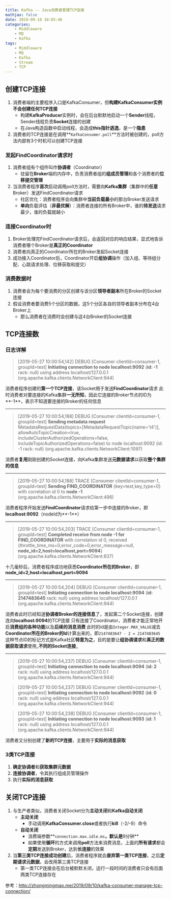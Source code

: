 ```yaml
---
title: Kafka -- Java消费者管理TCP连接
mathjax: false
date: 2019-09-10 10:03:46
categories:
    - Middleware
    - MQ
    - Kafka
tags:
    - Middleware
    - MQ
    - Kafka
    - Stream
    - TCP
---
```


## 创建TCP连接
1. 消费者端的主要程序入口是KafkaConsumer，但**构建KafkaConsumer实例不会创建任何TCP连接**
    - 构建**KafkaProducer**实例时，会在后台默默地启动一个**Sender**线程，Sender线程负责**Socket**连接的创建
    - 在Java构造函数中启动线程，会造成**this指针逃逸**，是一个**隐患**
2. 消费者的TCP连接是在调用**`KafkaConsumer.poll`**方法时被创建的，poll方法内部有3个时机可以创建TCP连接

<!-- more -->

### 发起FindCoordinator请求时
1. 消费者组有个组件叫作**协调者**（Coordinator）
    - 驻留在**Broker**端的内存中，负责消费者组的**组成员管理**和各个消费者的**位移提交管理**
2. 当消费者程序**首次**启动调用poll方法时，需要向**Kafka集群**（集群中的**任意**Broker）发送FindCoordinator请求
    - 社区优化：消费者程序会向集群中**当前负载最小**的那台Broker发送请求
    - **单向**负载评估（**非最优解**）：消费者连接的所有Broker中，谁的**待发送**请求最少，谁的负载就越小

### 连接Coordinator时
1. Broker处理完FindCoordinator请求后，会返回对应的响应结果，显式地告诉消费者哪个Broker是**真正的Coordinator**
2. 消费者向真正的Coordinator所在的Broker发起Socket连接
3. 成功接入Coordinator后，Coordinator开启**组协调**操作（加入组、等待组分配、心跳请求处理、位移获取和提交）

### 消费数据时
1. 消费者会为每个要消费的分区创建与该分区**领导者副本**所在Broker的Socket连接
2. 假设消费者要消费5个分区的数据，这5个分区各自的领导者副本分布在4台Broker上
    - 那么消费者在消费时会创建与这4台Broker的Socket连接

## TCP连接数

### 日志详解
>[2019-05-27 10:00:54,142] DEBUG [Consumer clientId=consumer-1, groupId=test] **Initiating connection to node localhost:9092** (**id: -1** rack: null) using address localhost/127.0.0.1 (org.apache.kafka.clients.NetworkClient:944)

消费者程序创建的**第一个TCP连接**，该Socket用于发送**FindCoordinator**请求
此时消费者对要连接的Kafka集群**一无所知**，因此它连接的Broker节点的ID为**-1**，表示不知道要连接的Broker的任何信息

---

>[2019-05-27 10:00:54,188] DEBUG [Consumer clientId=consumer-1, groupId=test] **Sending metadata request** MetadataRequestData(topics=[MetadataRequestTopic(name='t4')], allowAutoTopicCreation=true, includeClusterAuthorizedOperations=false, includeTopicAuthorizedOperations=false) to node localhost:9092 (id: -1 rack: null) (org.apache.kafka.clients.NetworkClient:1097)

消费者**复用**刚刚创建的Socket连接，向Kafka集群发送**元数据请求**以获取**整个集群的信息**

---

>[2019-05-27 10:00:54,188] TRACE [Consumer clientId=consumer-1, groupId=test] **Sending FIND_COORDINATOR** {key=test,key_type=0} with correlation id 0 to **node -1** (org.apache.kafka.clients.NetworkClient:496)

消费者程序开始发送**FindCoordinator**请求给第一步中连接的Broker，即**localhost:9092**（nodeId为**-1**）

---

>[2019-05-27 10:00:54,203] TRACE [Consumer clientId=consumer-1, groupId=test] **Completed receive from node -1 for FIND_COORDINATOR** with correlation id 0, received {throttle_time_ms=0,error_code=0,error_message=null, **node_id=2,host=localhost,port=9094**} (org.apache.kafka.clients.NetworkClient:837)

十几毫秒后，消费者程序成功地获悉**Coordinator所在的Broker**，即**node_id=2,host=localhost,port=9094**

---

>[2019-05-27 10:00:54,204] DEBUG [Consumer clientId=consumer-1, groupId=test] **Initiating connection to node localhost:9094** (**id: 2147483645** rack: null) using address localhost/127.0.0.1 (org.apache.kafka.clients.NetworkClient:944)

消费者此时已经知道**协调者Broker的连接信息**了，发起第二个Socket连接，创建连向**localhost:9094**的TCP连接
只有连接了Coordinator，消费者才能正常地开启**消费组的各种功能**以及**后续的消息消费**
此时的id是由`Integer.MAX_VALUE`减去**Coordinator所在的Broker的Id**计算出来的，即`2147483647 - 2 = 2147483645`
这种节点ID的标记方式是Kafka社区**特意为之**，目的是要让**组协调请求**和**真正的数据获取请求**使用_**不同的Socket连接**_

---

>[2019-05-27 10:00:54,237] DEBUG [Consumer clientId=consumer-1, groupId=test] **Initiating connection to node localhost:9094** (**id: 2** rack: null) using address localhost/127.0.0.1 (org.apache.kafka.clients.NetworkClient:944)

>[2019-05-27 10:00:54,237] DEBUG [Consumer clientId=consumer-1, groupId=test] **Initiating connection to node localhost:9092** (**id: 0** rack: null) using address localhost/127.0.0.1 (org.apache.kafka.clients.NetworkClient:944)

>[2019-05-27 10:00:54,238] DEBUG [Consumer clientId=consumer-1, groupId=test] **Initiating connection to node localhost:9093** (**id: 1** rack: null) using address localhost/127.0.0.1 (org.apache.kafka.clients.NetworkClient:944)

消费者又分别创建了**新的TCP连接**，主要用于**实际的消息获取**

### 3类TCP连接
1. **确定协调者**和**获取集群元数据**
2. **连接协调者**，令其执行组成员管理操作
3. 执行**实际的消息获取**

## 关闭TCP连接
1. 与生产者类似，消费者关闭Socket分为**主动关闭**和**Kafka自动关闭**
    - **主动关闭**
        - 手动调用**KafkaConsumer.close**或者执行**kill**（-2/-9）命令
    - **自动关闭**
        - 消费端参数**`connection.max.idle.ms`**，默认是**9分钟**
        - 如果使用**循环**的方式来调用**poll**方法来消费消息，上面的**所有请求**都会**定期**发送到Broker，达到**长连接**的效果
2. 当**第三类TCP连接成功创建**后，消费者程序就会**废弃第一类TCP连接**，之后**定期请求元数据**，会改用第三类TCP连接
    - 第一类TCP连接会在后台被默默关闭，运行一段时间的消费者只会有后面两类TCP连接存在

参考：<http://zhongmingmao.me/2019/09/10/kafka-consumer-manage-tcp-connection/>